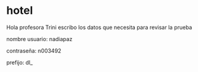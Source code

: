 # hotel

Hola profesora Trini escribo los datos que necesita para revisar la prueba

nombre usuario: nadiapaz

contraseña: n003492

prefijo: dl_
